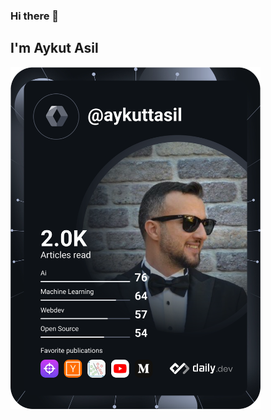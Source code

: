 ### Hi there 👋
## I'm Aykut Asil

<a href="https://app.daily.dev/DailyDevTips"><img src="https://github.com/aykuttasil/aykuttasil/blob/master/devcard.svg" width="400" alt="Aykut Asil's Dev Card"/></a>

<!--
**aykuttasil/aykuttasil** is a ✨ _special_ ✨ repository because its `README.md` (this file) appears on your GitHub profile.

Here are some ideas to get you started:

- 🔭 I’m currently working on ...
- 🌱 I’m currently learning ...
- 👯 I’m looking to collaborate on ...
- 🤔 I’m looking for help with ...
- 💬 Ask me about ...
- 📫 How to reach me: ...
- 😄 Pronouns: ...
- ⚡ Fun fact: ...
-->
